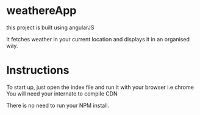 # weathereApp

this project is built using angularJS

It fetches weather in your current location and displays it in an organised way.

Instructions
====================
To start up, just open the index file and run it with your browser i.e chrome
You will need your internate to compile CDN

There is no need to run your NPM install. 
